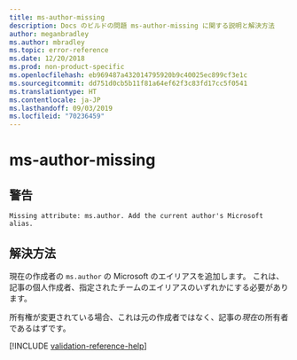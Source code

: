 ```yaml
---
title: ms-author-missing
description: Docs のビルドの問題 ms-author-missing に関する説明と解決方法
author: meganbradley
ms.author: mbradley
ms.topic: error-reference
ms.date: 12/20/2018
ms.prod: non-product-specific
ms.openlocfilehash: eb969487a432014795920b9c40025ec899cf3e1c
ms.sourcegitcommit: dd751d0cb5b11f81a64ef62f3c83fd17cc5f0541
ms.translationtype: HT
ms.contentlocale: ja-JP
ms.lasthandoff: 09/03/2019
ms.locfileid: "70236459"
---
```

# <a name="ms-author-missing"></a>ms-author-missing

## <a name="warning"></a>警告

`Missing attribute: ms.author. Add the current author's Microsoft alias.`

## <a name="resolution"></a>解決方法

現在の作成者の `ms.author` の Microsoft のエイリアスを追加します。 これは、記事の個人作成者、指定されたチームのエイリアスのいずれかにする必要があります。

所有権が変更されている場合、これは元の作成者ではなく、記事の*現在*の所有者であるはずです。

<!--make sure to add this file to your includes folder and verify the path-->
[!INCLUDE [validation-reference-help](includes/validation-reference-help.md)]
